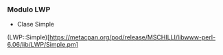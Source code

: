 ### Modulo LWP
- Clase Simple

(LWP::Simple)[https://metacpan.org/pod/release/MSCHILLI/libwww-perl-6.06/lib/LWP/Simple.pm]

